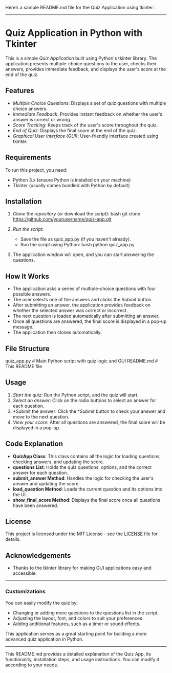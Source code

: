 Here’s a sample README.md file for the Quiz Application using tkinter:

---

# Quiz Application in Python with Tkinter

This is a simple *Quiz Application* built using Python's tkinter library. The application presents multiple-choice questions to the user, checks their answers, provides immediate feedback, and displays the user's score at the end of the quiz.

## Features
- *Multiple Choice Questions*: Displays a set of quiz questions with multiple choice answers.
- *Immediate Feedback*: Provides instant feedback on whether the user's answer is correct or wrong.
- *Score Tracking*: Keeps track of the user's score throughout the quiz.
- *End of Quiz*: Displays the final score at the end of the quiz.
- *Graphical User Interface (GUI)*: User-friendly interface created using tkinter.

## Requirements
To run this project, you need:
- Python 3.x (ensure Python is installed on your machine)
- Tkinter (usually comes bundled with Python by default)

## Installation
1. *Clone the repository* (or download the script):
   bash
   git clone https://github.com/yourusername/quiz-app.git
   

2. *Run the script*:
   - Save the file as quiz_app.py (if you haven't already).
   - Run the script using Python:
     bash
     python quiz_app.py
     

3. The application window will open, and you can start answering the questions.

## How It Works
- The application asks a series of multiple-choice questions with four possible answers.
- The user selects one of the answers and clicks the *Submit* button.
- After submitting an answer, the application provides feedback on whether the selected answer was correct or incorrect.
- The next question is loaded automatically after submitting an answer.
- Once all questions are answered, the final score is displayed in a pop-up message.
- The application then closes automatically.

## File Structure


quiz_app.py    # Main Python script with quiz logic and GUI
README.md      # This README file


## Usage
1. *Start the quiz*: Run the Python script, and the quiz will start.
2. *Select an answer*: Click on the radio buttons to select an answer for each question.
3. *Submit the answer: Click the **Submit* button to check your answer and move to the next question.
4. *View your score*: After all questions are answered, the final score will be displayed in a pop-up.

## Code Explanation
- **QuizApp Class**: This class contains all the logic for loading questions, checking answers, and updating the score.
- **questions List**: Holds the quiz questions, options, and the correct answer for each question.
- **submit_answer Method**: Handles the logic for checking the user's answer and updating the score.
- **load_question Method**: Loads the current question and its options into the UI.
- **show_final_score Method**: Displays the final score once all questions have been answered.

## License
This project is licensed under the MIT License - see the [LICENSE](LICENSE) file for details.

## Acknowledgements
- Thanks to the tkinter library for making GUI applications easy and accessible.
  
---

### Customizations
You can easily modify the quiz by:
- Changing or adding more questions to the questions list in the script.
- Adjusting the layout, font, and colors to suit your preferences.
- Adding additional features, such as a timer or sound effects.

This application serves as a great starting point for building a more advanced quiz application in Python.

---

This README.md provides a detailed explanation of the Quiz App, its functionality, installation steps, and usage instructions. You can modify it according to your needs.
